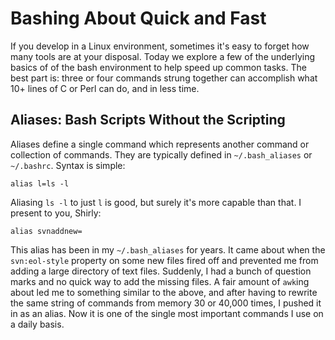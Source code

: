 # Bashing About Quick and Fast

If you develop in a Linux environment, sometimes it's easy to forget how many tools are at your disposal. Today we explore a few of the underlying basics of of the bash environment to help speed up common tasks. The best part is: three or four commands strung together can accomplish what 10+ lines of C or Perl can do, and in less time.

## Aliases: Bash Scripts Without the Scripting

Aliases define a single command which represents another command or collection of commands. They are typically defined in `~/.bash_aliases` or `~/.bashrc`. Syntax is simple:

	alias l=ls -l

Aliasing `ls -l` to just `l` is good, but surely it's more capable than that. I present to you, Shirly:

	alias svnaddnew=

This alias has been in my `~/.bash_aliases` for years. It came about when the `svn:eol-style` property on some new files fired off and prevented me from adding a large directory of text files. Suddenly, I had a bunch of question marks and no quick way to add the missing files. A fair amount of `awk`ing about led me to something similar to the above, and after having to rewrite the same string of commands from memory 30 or 40,000 times, I pushed it in as an alias. Now it is one of the single most important commands I use on a daily basis.


